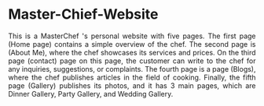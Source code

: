 # Master-Chief-Website

<p align="justify">
This is a MasterChef 's personal website with five pages. The first page (Home page) contains 
a simple overview of the chef. The second page is (About Me), where the chef showcases its 
services and prices. On the third page (contact) page on this page, the customer can write to 
the chef for any inquiries, suggestions, or complaints. The fourth page is a page (Blogs), where 
the chef publishes articles in the field of cooking. Finally, the fifth page (Gallery) publishes its 
photos, and it has 3 main pages, which are Dinner Gallery, Party Gallery, and Wedding Gallery.
</p>
